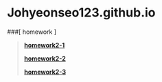 # Johyeonseo123.github.io

###[ homework ]
>
> [**homework2-1**](https://Johyeonseo123.github.io/Homework2-1.html)
>	
> [**homework2-2**](https://Johyeonseo123.github.io/Homework2-2.html)
>	
>	[**homework2-3**](https://Johyeonseo123.github.io/Homework2-3.html)
